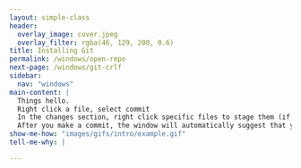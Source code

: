 ```yaml
---
layout: simple-class
header:
  overlay_image: cover.jpeg
  overlay_filter: rgba(46, 129, 200, 0.6)
title: Installing Git
permalink: /windows/open-repo
next-page: /windows/git-crlf
sidebar:
  nav: "windows"
main-content: |
  Things hello.
  Right click a file, select commit
  In the changes section, right click specific files to stage them (if you want to commit all of the changed files, you can do that as well)
  After you make a commit, the window will automatically suggest that you 'Sync' your changes
show-me-how: "images/gifs/intro/example.gif"
tell-me-why: |

---
```

